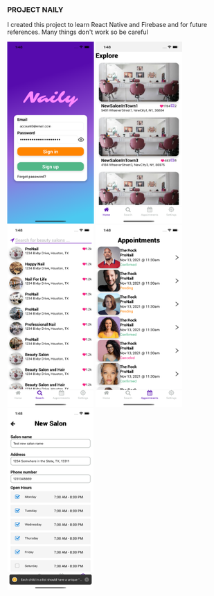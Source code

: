 ### PROJECT NAILY

I created this project to learn React Native and Firebase and for future references. Many things don't work so be careful

<img src="./images/img1.png" width="200" height="420" />
<img src="./images/img2.png" width="200" height="420" />
<img src="./images/img3.png" width="200" height="420" />
<img src="./images/img4.png" width="200" height="420" />
<img src="./images/img5.png" width="200" height="420" />
